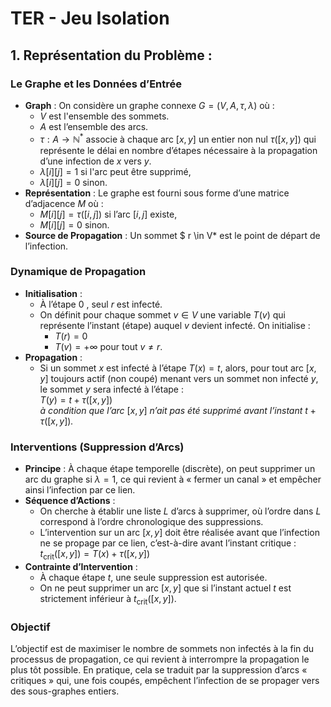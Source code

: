 # TER - Jeu Isolation

## 1. Représentation du Problème :

### Le Graphe et les Données d’Entrée
- **Graph** : On considère un graphe connexe $G = (V,A,\tau, \lambda)$ où :
  - $V$ est l'ensemble des sommets.
  - $A$ est l’ensemble des arcs.
  - $\tau : A \rightarrow \mathbb{N}^*$ associe à chaque arc $[x, y]$ un entier non nul $\tau([x,y])$ qui représente le délai en nombre d’étapes nécessaire à la propagation d’une infection de $x$ vers $y$.
  - $\lambda[i][j] = 1$ si l'arc peut être supprimé,
  - $\lambda[i][j] = 0$ sinon.
- **Représentation** : Le graphe est fourni sous forme d’une matrice d’adjacence $M$ où :
  - $M[i][j] = \tau([i,j])$ si l’arc $[i,j]$ existe,
  - $M[i][j] = 0$ sinon.
- **Source de Propagation** : Un sommet $ r \in V* est le point de départ de l’infection.

### Dynamique de Propagation
- **Initialisation** :
  - À l’étape $0$ , seul $r$ est infecté.
  - On définit pour chaque sommet $v \in V$ une variable $T(v)$ qui représente l’instant (étape) auquel $v$ devient infecté. On initialise :
    - $T(r) = 0$
    - $T(v) = +\infty$ pour tout $v \neq r$.
- **Propagation** :
  - Si un sommet $x$ est infecté à l’étape $T(x)=t$, alors, pour tout arc $[x,y]$ toujours actif (non coupé) menant vers un sommet non infecté $y$, le sommet $y$ sera infecté à l’étape : 
  <br> $T(y) = t + \tau([x,y])$ 
  <br> *à condition que l’arc* $[x,y]$ *n’ait pas été supprimé avant l’instant* $t + \tau([x,y])$*.*

### Interventions (Suppression d’Arcs)
- **Principe** : À chaque étape temporelle (discrète), on peut supprimer un arc du graphe si $\lambda = 1$, ce qui revient à « fermer un canal » et empêcher ainsi l’infection par ce lien.
- **Séquence d’Actions** :
  - On cherche à établir une liste $L$ d’arcs à supprimer, où l’ordre dans $L$ correspond à l’ordre chronologique des suppressions.
  - L’intervention sur un arc $[x,y]$ doit être réalisée avant que l’infection ne se propage par ce lien, c’est-à-dire avant l’instant critique :
  <br> $t_{\text{crit}}([x,y]) = T(x) + \tau([x,y])$
- **Contrainte d’Intervention** :
  - À chaque étape $t$, une seule suppression est autorisée.
  - On ne peut supprimer un arc $[x,y]$ que si l’instant actuel $t$ est strictement inférieur à $t_{\text{crit}}([x,y])$.

### Objectif
L’objectif est de maximiser le nombre de sommets non infectés à la fin du processus de propagation, ce qui revient à interrompre la propagation le plus tôt possible. En pratique, cela se traduit par la suppression d’arcs « critiques » qui, une fois coupés, empêchent l’infection de se propager vers des sous-graphes entiers.
